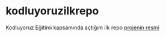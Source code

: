 # kodluyoruzilkrepo
Kodluyoruz Eğitimi kapsamında açtığım ilk repo
[projenin resmi](https://github.com/Kodluyoruz/taskforce/blob/main/git/odev1/figures/github.png)
